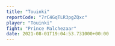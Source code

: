 ```yaml
---
title: "Touinki"
reportCode: "7rC4GqTLR3pgZQxc"
player: "Touinki"
fight: "Prince Malchezaar"
date: 2021-08-01T19:04:53.731000+00:00
---
```

